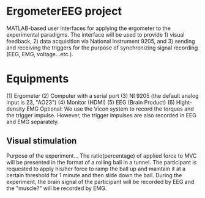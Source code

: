# ErgometerEEG project
MATLAB-based user interfaces for applying the ergometer to the experimental paradigms. The interface will be used to provide 1) visual feedback, 2) data acquisition via National Instrument 9205, and 3) sending and receiving the triggers for the purpose of synchronizing signal recording (EEG, EMG, voltage...etc.).

# Equipments
(1) Ergometer 
(2) Computer with a serial port 
(3) NI 9205 (the default analog input is 23, "AO23") 
(4) Monitor (HDMI) 
(5) EEG (Brain Product)
(6) Hight-density EMG 
Optional: We use the Vicon system to record the torques and the trigger impulse. However, the trigger impulses are also recorded in EEG and EMG separately. 

## Visual stimulation 
Purpose of the experiment...
The ratio(percentage) of applied force to  MVC will be presented in the format of a rolling ball in a tunnel. The participant is requested to apply his/her force to ramp the ball up and maintain it at a certain threshold for 1 minute and then slide down the ball. During the experiment, the brain signal of the participant will be recorded by EEG and the "muscle?" will be recorded by EMG.  
